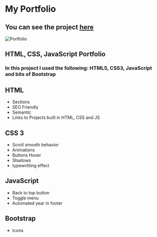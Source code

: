 # My Portfolio 
## You can see the project [here](https://luc-constantin.github.io/myPortfolio/ "Luc Constantin's Portfolio")
![Portfolio](https://user-images.githubusercontent.com/56940002/201709755-2e73b7cb-9d07-442d-9379-7e5f97f15e68.png)

## HTML, CSS, JavaScript Portfolio 
### In this project I used the following: HTML5, CSS3, JavaScript and bits of Bootstrap
## HTML
 * Sections
 * SEO Friendly
 * Semantic
 * Links to Projects built in HTML, CSS and JS
 
## CSS 3
 * Scroll smooth behavior
 * Animations
 * Buttons Hover
 * Shadows
 * typewritting effect

## JavaScript
 * Back to top button
 * Toggle menu
 * Automated year in footer
 
## Bootstrap
 * Icons
